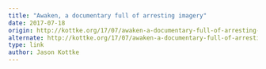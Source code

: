 ```yaml
---
title: "Awaken, a documentary full of arresting imagery"
date: 2017-07-18
origin: http://kottke.org/17/07/awaken-a-documentary-full-of-arresting-imagery
alternate: http://kottke.org/17/07/awaken-a-documentary-full-of-arresting-imagery
type: link
author: Jason Kottke
---
```


